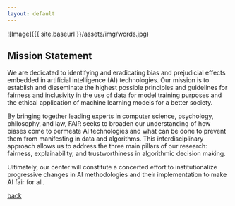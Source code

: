 ```yaml
---
layout: default
---
```


![Image]({{ site.baseurl }}/assets/img/words.jpg)

## Mission Statement

We are dedicated to identifying and eradicating bias and prejudicial effects embedded in artificial intelligence (AI) technologies. Our mission is to establish and disseminate the highest possible principles and guidelines for fairness and inclusivity in the use of data for model training purposes and the ethical application of machine learning models for a better society.

By bringing together leading experts in computer science, psychology, philosophy, and law, FAIR seeks to broaden our understanding of how biases come to permeate AI technologies and what can be done to prevent them from manifesting in data and algorithms. This interdisciplinary approach allows us to address the three main pillars of our research: fairness, explainability, and trustworthiness in algorithmic decision making.

Ultimately, our center will constitute a concerted effort to institutionalize progressive changes in AI methodologies and their implementation to make AI fair for all.

[back](./)
